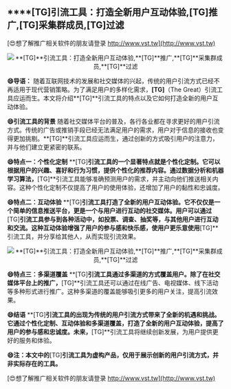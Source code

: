 ## ****[TG]**引流工具：打造全新用户互动体验,**[TG]**推广,**[TG]**采集群成员,**[TG]**过滤**

[😍想了解推广相关软件的朋友请登录 http://www.vst.tw](http://www.vst.tw)

 <center><img src="https://vst.tw/MP4/tuiguang/png/2.png" alt="**[TG]**引流工具：打造全新用户互动体验,**[TG]**推广,**[TG]**采集群成员,**[TG]**过滤"></center>

**😄导语：**
随着互联网技术的发展和社交媒体的兴起，传统的用户引流方式已经不再适用于现代营销策略。为了满足用户的多样化需求，**[TG]**（The Great）引流工具应运而生。本文将介绍**[TG]**引流工具的特点以及它如何打造全新的用户互动体验。

**😄引流工具的背景**
随着社交媒体平台的普及，各行各业都在寻求更好的用户引流方式。传统的广告或推销手段已经无法满足用户的需求，用户对于信息的接收也变得更加挑剔。**[TG]**引流工具应运而生，通过创新的方式吸引用户的注意力，并与他们建立更紧密的联系。

**😄特点一：个性化定制**
**[TG]**引流工具的一个显著特点就是个性化定制。它可以根据用户的兴趣、喜好和行为习惯，提供个性化的推荐内容。通过数据分析和机器学习算法，**[TG]**引流工具能够准确预测用户的需求，并主动向他们推送相关内容。这种个性化定制不仅提高了用户的使用体验，还增加了用户的黏性和忠诚度。

**😄特点二：互动体验**
**[TG]**引流工具打造了全新的用户互动体验。它不仅仅是一个简单的信息推送平台，更是一个与用户进行互动的社交媒体。用户可以通过**[TG]**引流工具参与到各种活动中，如投票、调查、抽奖等，与其他用户进行互动和交流。这种互动体验增强了用户的参与感和快乐感，使用户更乐意使用**[TG]**引流工具，并分享给其他人，从而实现引流效果。

 <center><img src="https://vst.tw/MP4/tuiguang/png/8.png" alt="**[TG]**引流工具：打造全新用户互动体验,**[TG]**推广,**[TG]**采集群成员,**[TG]**过滤"></center>

**😄特点三：多渠道覆盖**
**[TG]**引流工具通过多渠道的方式覆盖用户。除了在社交媒体平台上的推广，**[TG]**引流工具还可以通过在线广告、电视媒体、线下活动等多种形式进行推广。这种多渠道的覆盖能够吸引更多的用户关注，提高引流效果。

**😄结语**
**[TG]**引流工具的出现为传统的用户引流方式带来了全新的机遇和挑战。它通过个性化定制、互动体验和多渠道覆盖，打造了全新的用户互动体验，提高了用户的参与感和忠诚度。未来，**[TG]**引流工具将继续创新发展，为用户提供更好的服务和体验。

**😄注：本文中的**[TG]**引流工具为虚构产品，仅用于展示创新的用户引流方式，并非实际存在的工具。**

[😍想了解推广相关软件的朋友请登录 http://www.vst.tw](http://www.vst.tw)



